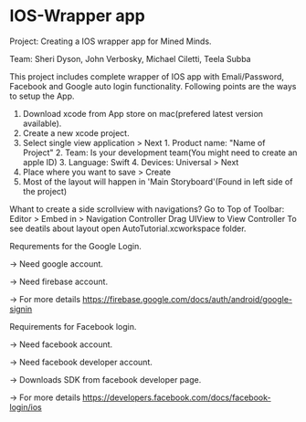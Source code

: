 # IOS-Wrapper app
Project: Creating a IOS wrapper app for Mined Minds. 

Team: Sheri Dyson, John Verbosky, Michael Ciletti, Teela Subba

This project includes complete wrapper of IOS app with Emali/Password, Facebook and Google auto login functionality. Following points are the ways to setup the App.
1. Download xcode from App store on mac(prefered latest version available).
2. Create a new xcode project.
3. Select single view application > Next
        1. Product name: "Name of Project"
        2. Team: Is your development team(You might need to create an apple ID) 
        3. Language: Swift
        4. Devices: Universal > Next
4. Place where you want to save > Create
5. Most of the layout will happen in 'Main Storyboard'(Found in left side of the project)

Whant to create a side scrollview with navigations?
Go to Top of Toolbar:
Editor > Embed in > Navigation Controller
Drag UIView to View Controller 
To see deatils about layout open AutoTutorial.xcworkspace folder.

Requrements for the Google Login.

 -> Need google account.

 -> Need firebase account.

 -> For more details https://firebase.google.com/docs/auth/android/google-signin

Requirements for Facebook login.

-> Need facebook account.

-> Need facebook developer account.

-> Downloads SDK from facebook developer page.

-> For more details https://developers.facebook.com/docs/facebook-login/ios
